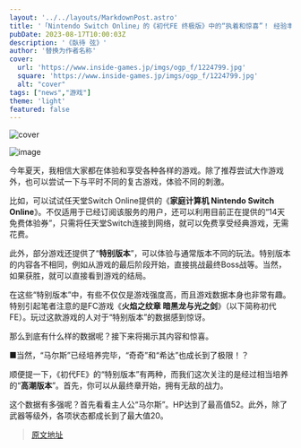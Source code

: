 ```yaml
---
layout: '../../layouts/MarkdownPost.astro'
title: '「Nintendo Switch Online」的《初代FE 终极版》中的“执着和惊喜”！ 经验丰富的玩家会感叹的亮点是什么'
pubDate: 2023-08-17T10:00:03Z
description: '《臥待 弦》'
author: '替换为作者名称'
cover:
  url: 'https://www.inside-games.jp/imgs/ogp_f/1224799.jpg'
  square: 'https://www.inside-games.jp/imgs/ogp_f/1224799.jpg'
  alt: "cover"
tags: ["news","游戏"]
theme: 'light'
featured: false
---
```


![cover](https://www.inside-games.jp/imgs/ogp_f/1224799.jpg)

![image](https://www.inside-games.jp/imgs/zoom/1224778.png)

今年夏天，我相信大家都在体验和享受各种各样的游戏。除了推荐尝试大作游戏外，也可以尝试一下与平时不同的复古游戏，体验不同的刺激。

比如，可以试试任天堂Switch Online提供的《<b>家庭计算机 Nintendo Switch Online</b>》。不仅适用于已经订阅该服务的用户，还可以利用目前正在提供的“14天免费体验券”，只需将任天堂Switch连接到网络，就可以免费享受经典游戏，无需花费。

此外，部分游戏还提供了“<b>特别版本</b>”，可以体验与通常版本不同的玩法。特别版本的内容各不相同，例如从游戏的最后阶段开始，直接挑战最终Boss战等。当然，如果获胜，就可以直接看到游戏的结局。

在这些“特别版本”中，有些不仅仅是游戏强度高，而且游戏数据本身也非常有趣。
特别引起笔者注意的是FC游戏《<b>火焰之纹章 暗黑龙与光之剑</b>》（以下简称初代FE）。玩过这款游戏的人对于“特别版本”的数据感到惊讶。

那么到底有什么样的数据呢？接下来将揭示其内容和惊喜。

■当然，“马尔斯”已经培养完毕，“奇奇”和“希达”也成长到了极限！？

顺便提一下，《初代FE》的“特别版本”有两种，而我们这次关注的是经过相当培养的“<b>高潮版本</b>”。首先，你可以从最终章开始，拥有无敌的战力。

这个数据有多强呢？首先看看主人公“马尔斯”。HP达到了最高值52。此外，除了武器等级外，各项状态都成长到了最大值20。

>[原文地址](https://www.inside-games.jp/article/2023/08/17/147889.html)  